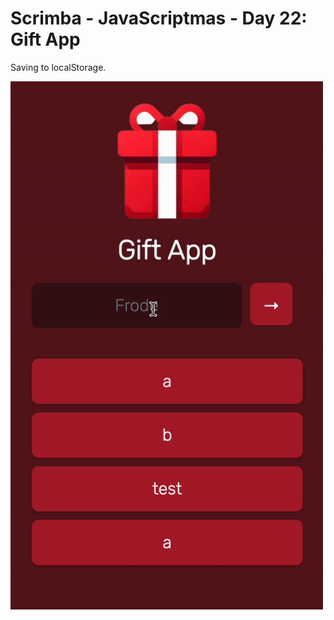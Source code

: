 # Scrimba - JavaScriptmas - Day 22: Gift App

Saving to localStorage.

<img src="./xmas-day-22.gif" width="500px" height="auto" alt="gif showing the list working on refresh" />